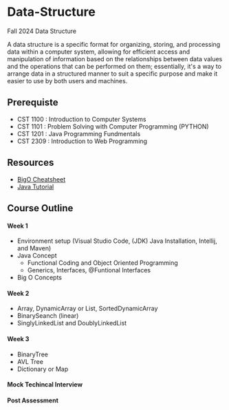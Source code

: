 # Data-Structure
Fall 2024 Data Structure

A data structure is a specific format for organizing, storing, and processing data within a computer system, allowing for efficient access and manipulation of information based on the relationships between data values and the operations that can be performed on them; essentially, it's a way to arrange data in a structured manner to suit a specific purpose and make it easier to use by both users and machines.

## Prerequiste
  *  CST 1100 : Introduction to Computer Systems
  *  CST 1101 : Problem Solving with Computer Programming (PYTHON)
  *  CST 1201 : Java Programming Fundmentals
  *  CST 2309 : Introduction to Web Programming
    

## Resources
  *  [BigO Cheatsheet](https://www.bigocheatsheet.com/)
  *  [Java Tutorial](https://www.w3schools.com/java/)

## Course Outline

#### Week 1
  *  Environment setup (Visual Studio Code, (JDK) Java Installation, Intellij, and Maven)
  *  Java Concept
      * Functional Coding and Object Oriented Programming
      * Generics, Interfaces, @Funtional Interfaces
  *  Big O Concepts
    
#### Week 2
  *  Array, DynamicArray or List, SortedDynamicArray
  *  BinarySeanch (linear)
  *  SinglyLinkedList and DoublyLinkedList
    
#### Week 3
  *  BinaryTree
  *  AVL Tree
  *  Dictionary or Map
#### Mock Techincal Interview
#### Post Assessment

